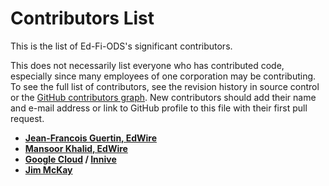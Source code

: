 # Contributors List

This is the list of Ed-Fi-ODS's significant contributors.

This does not necessarily list everyone who has contributed code, especially
since many employees of one corporation may be contributing. To see the full
list of contributors, see the revision history in source control or the [GitHub
contributors
graph](https://github.com/Ed-Fi-Alliance-OSS/Ed-Fi-ODS/graphs/contributors).
New contributors should add their name and e-mail address or link to GitHub
profile to this file with their first pull request.

* **[Jean-Francois Guertin, EdWire](https://github.com/frenchyjef)**
* **[Mansoor Khalid, EdWire](https://github.com/Mansoor-Khalid)**
* **[Google Cloud](https://cloud.google.com/) / [Innive](https://innive.com/)**
* **[Jim McKay](https://github.com/jamessmckay)**
